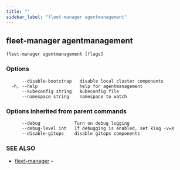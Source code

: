 ```yaml
---
title: ""
sidebar_label: "fleet-manager agentmanagement"
---
```

## fleet-manager agentmanagement



```
fleet-manager agentmanagement [flags]
```

### Options

```
      --disable-bootstrap   disable local cluster components
  -h, --help                help for agentmanagement
      --kubeconfig string   kubeconfig file
      --namespace string    namespace to watch
```

### Options inherited from parent commands

```
      --debug             Turn on debug logging
      --debug-level int   If debugging is enabled, set klog -v=X
      --disable-gitops    disable gitops components
```

### SEE ALSO

* [fleet-manager](./fleet-manager)	 - 

